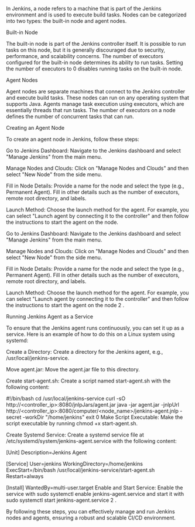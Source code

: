 In Jenkins, a node refers to a machine that is part of the Jenkins environment and is used to execute build tasks. Nodes can be categorized into two types: the built-in node and agent nodes.

Built-in Node

The built-in node is part of the Jenkins controller itself. It is possible to run tasks on this node, but it is generally discouraged due to security, performance, and scalability concerns. The number of executors configured for the built-in node determines its ability to run tasks. Setting the number of executors to 0 disables running tasks on the built-in node.

Agent Nodes

Agent nodes are separate machines that connect to the Jenkins controller and execute build tasks. These nodes can run on any operating system that supports Java. Agents manage task execution using executors, which are essentially threads that run tasks. The number of executors on a node defines the number of concurrent tasks that can run.

Creating an Agent Node

To create an agent node in Jenkins, follow these steps:

Go to Jenkins Dashboard: Navigate to the Jenkins dashboard and select "Manage Jenkins" from the main menu.

Manage Nodes and Clouds: Click on "Manage Nodes and Clouds" and then select "New Node" from the side menu.

Fill in Node Details: Provide a name for the node and select the type (e.g., Permanent Agent). Fill in other details such as the number of executors, remote root directory, and labels.

Launch Method: Choose the launch method for the agent. For example, you can select "Launch agent by connecting it to the controller" and then follow the instructions to start the agent on the node.

Go to Jenkins Dashboard: Navigate to the Jenkins dashboard and select "Manage Jenkins" from the main menu.

Manage Nodes and Clouds: Click on "Manage Nodes and Clouds" and then select "New Node" from the side menu.

Fill in Node Details: Provide a name for the node and select the type (e.g., Permanent Agent). Fill in other details such as the number of executors, remote root directory, and labels.

Launch Method: Choose the launch method for the agent. For example, you can select "Launch agent by connecting it to the controller" and then follow the instructions to start the agent on the node
2
.

Running Jenkins Agent as a Service

To ensure that the Jenkins agent runs continuously, you can set it up as a service. Here is an example of how to do this on a Linux system using systemd:

Create a Directory: Create a directory for the Jenkins agent, e.g., /usr/local/jenkins-service.

Move agent.jar: Move the agent.jar file to this directory.

Create start-agent.sh: Create a script named start-agent.sh with the following content:

#!/bin/bash
cd /usr/local/jenkins-service
curl -sO http://<controller_ip>:8080/jnlpJars/agent.jar
java -jar agent.jar -jnlpUrl http://<controller_ip>:8080/computer/<node_name>/jenkins-agent.jnlp -secret <secret> -workDir "/home/jenkins"
exit 0
Make Script Executable: Make the script executable by running chmod +x start-agent.sh.

Create Systemd Service: Create a systemd service file at /etc/systemd/system/jenkins-agent.service with the following content:

[Unit]
Description=Jenkins Agent

[Service]
User=jenkins
WorkingDirectory=/home/jenkins
ExecStart=/bin/bash /usr/local/jenkins-service/start-agent.sh
Restart=always

[Install]
WantedBy=multi-user.target
Enable and Start Service: Enable the service with sudo systemctl enable jenkins-agent.service and start it with sudo systemctl start jenkins-agent.service
2
.

By following these steps, you can effectively manage and run Jenkins nodes and agents, ensuring a robust and scalable CI/CD environment.
